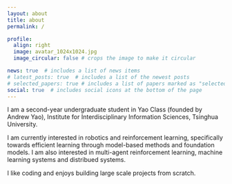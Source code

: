 ```yaml
---
layout: about
title: about
permalink: /

profile:
  align: right
  image: avatar_1024x1024.jpg
  image_circular: false # crops the image to make it circular

news: true  # includes a list of news items
# latest_posts: true  # includes a list of the newest posts
# selected_papers: true # includes a list of papers marked as "selected={true}"
social: true  # includes social icons at the bottom of the page
---
```


I am a second-year undergraduate student in Yao Class (founded by Andrew Yao), Institute for Interdisciplinary Information Sciences, Tsinghua University. 

I am currently interested in robotics and reinforcement learning, specifically towards efficient learning through model-based methods and foundation models. I am also interested in multi-agent reinforcement learning, machine learning systems and distribued systems.

I like coding and enjoys building large scale projects from scratch.
